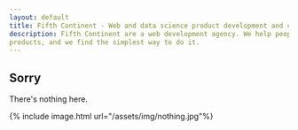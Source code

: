 ```yaml
---
layout: default
title: Fifth Continent - Web and data science product development and consultancy
description: Fifth Continent are a web development agency. We help people turn their ideas into easy to use, thoughtful
products, and we find the simplest way to do it.
---
```


## Sorry

There's nothing here.

{% include image.html url="/assets/img/nothing.jpg"%}